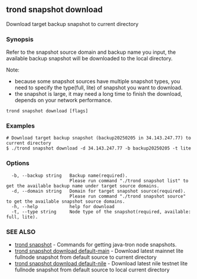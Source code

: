 ## trond snapshot download

Download target backup snapshot to current directory

### Synopsis

Refer to the snapshot source domain and backup name you input, the available backup snapshot will be downloaded to the local directory.<br>

Note:<br>
- because some snapshot sources have multiple snapshot types, you need to specify the type(full, lite) of snapshot you want to download.<br>
- the snapshot is large, it may need a long time to finish the download, depends on your network performance.


```
trond snapshot download [flags]
```

### Examples

```
# Download target backup snapshot (backup20250205 in 34.143.247.77) to current directory
$ ./trond snapshot download -d 34.143.247.77 -b backup20250205 -t lite

```

### Options

```
  -b, --backup string   Backup name(required).
                        Please run command "./trond snapshot list" to get the available backup name under target source domains.
  -d, --domain string   Domain for target snapshot source(required).
                        Please run command "./trond snapshot source" to get the available snapshot source domains.
  -h, --help            help for download
  -t, --type string     Node type of the snapshot(required, available: full, lite).
```

### SEE ALSO

* [trond snapshot](trond_snapshot.md)	 - Commands for getting java-tron node snapshots.
* [trond snapshot download default-main](trond_snapshot_download_default-main.md)	 - Download latest mainnet lite fullnode snapshot from default source to current directory
* [trond snapshot download default-nile](trond_snapshot_download_default-nile.md)	 - Download latest nile testnet lite fullnode snapshot from default source to local current directory
